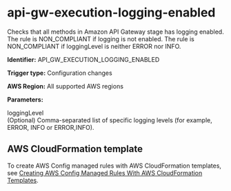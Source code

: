 # api\-gw\-execution\-logging\-enabled<a name="api-gw-execution-logging-enabled"></a>

Checks that all methods in Amazon API Gateway stage has logging enabled\. The rule is NON\_COMPLIANT if logging is not enabled\. The rule is NON\_COMPLIANT if loggingLevel is neither ERROR nor INFO\.

**Identifier:** API\_GW\_EXECUTION\_LOGGING\_ENABLED

**Trigger type:** Configuration changes

**AWS Region:** All supported AWS regions

**Parameters:**

 loggingLevel  
\(Optional\) Comma\-separated list of specific logging levels \(for example, ERROR, INFO or ERROR,INFO\)\.

## AWS CloudFormation template<a name="w4aac13c29c17c43c15"></a>

To create AWS Config managed rules with AWS CloudFormation templates, see [Creating AWS Config Managed Rules With AWS CloudFormation Templates](aws-config-managed-rules-cloudformation-templates.md)\.